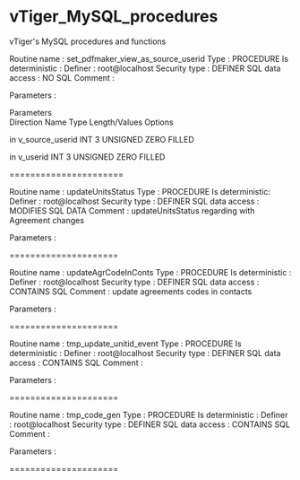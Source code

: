 # vTiger_MySQL_procedures
vTiger's MySQL procedures and functions

Routine name : set_pdfmaker_view_as_source_userid
Type : PROCEDURE
Is deterministic :
Definer : root@localhost
Security type : DEFINER
SQL data access : NO SQL
Comment : 

Parameters : 

Parameters 	
Direction 	Name 	            Type 	Length/Values 	Options

  in        v_source_userid   INT     3              UNSIGNED ZERO FILLED
  
  in        v_userid          INT     3              UNSIGNED ZERO FILLED
  
======================

Routine name : updateUnitsStatus
Type : PROCEDURE
Is deterministic: 
Definer : root@localhost
Security type : DEFINER
SQL data access : MODIFIES SQL DATA
Comment : updateUnitsStatus regarding with Agreement changes

Parameters : 

=====================

Routine name : updateAgrCodeInConts
Type : PROCEDURE
Is deterministic : 
Definer : root@localhost
Security type : DEFINER
SQL data access : CONTAINS SQL
Comment : update agreements codes in contacts

Parameters : 

=====================

Routine name : tmp_update_unitid_event
Type : PROCEDURE
Is deterministic : 
Definer : root@localhost
Security type : DEFINER
SQL data access : CONTAINS SQL
Comment : 

Parameters : 

=====================

Routine name : tmp_code_gen
Type : PROCEDURE
Is deterministic : 
Definer : root@localhost
Security type : DEFINER
SQL data access : CONTAINS SQL
Comment : 

Parameters : 

=====================
